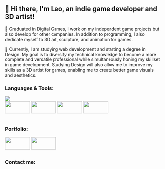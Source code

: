 <h2>👋 Hi there, I'm Leo, an indie game developer and 3D artist!</h2>
<p>💼 Graduated in Digital Games, I work on my independent game projects but also develop for other companies. In addition to programming, I also dedicate myself to 3D art,  sculpture, and animation for games.</p>
<p>🌱 Currently, I am studying web development and starting a degree in Design. My goal is to diversify my technical knowledge to become a more complete and versatile professional while simultaneously honing my skillset in game development. Studying Design will also allow me to improve my skills as a 3D artist for games, enabling me to create better game visuals and aesthetics.</p>

<h3>Languages & Tools:</h3>
<img src="https://github-readme-stats.vercel.app/api/top-langs?username=leospadim&layout=compact&theme=transparent&hide=hlsl,shaderlab&langs_count=8&hide_border=true&hide_title=true&card_width=350" />
<div>
  <img align="center" height="40" width="80" src="https://cdn.simpleicons.org/unity/F2F2F2" />
  <img align="center" height="40" width="80" src="https://cdn.simpleicons.org/blender/F5792A" />
  <img align="center" height="40" width="80" src="https://cdn.simpleicons.org/unrealengine/242B66" />
  <img align="center" height="40" width="80" src="https://cdn.simpleicons.org/react/61DAFB" />
</div><br>
<h3>Portfolio:</h3>
<div>
  <img align="center" height="40" width="80" src="https://cdn.simpleicons.org/itch.io/FA5C5C" />
  <img align="center" height="40" width="80" src="https://cdn.simpleicons.org/artstation/13AFF0" />
</div>

##

<div>
  <h3>Contact me:</h3>
  <a href="mailto:leospadim@hotmail.com"></a>
  <a href="https://api.whatsapp.com/send?phone=5514998574325"></a>
</div>
